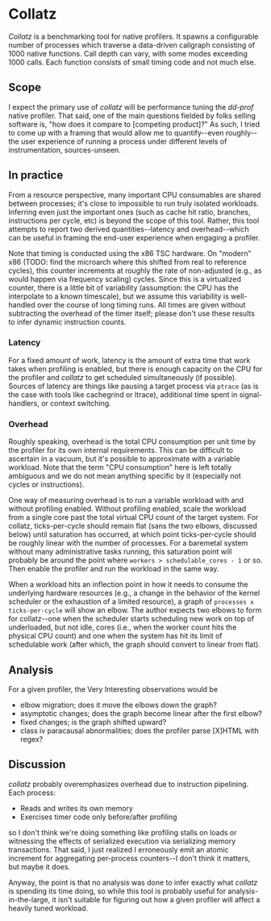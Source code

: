 # Collatz

*Collatz* is a benchmarking tool for native profilers.  It spawns a configurable number of processes which traverse a data-driven callgraph consisting of 1000 native functions.  Call depth can vary, with some modes exceeding 1000 calls.  Each function consists of small timing code and not much else.

## Scope

I expect the primary use of *collatz* will be performance tuning the *dd-prof* native profiler.  That said, one of the main questions fielded by folks selling software is, "how does it compare to \[competing product\]?"  As such, I tried to come up with a framing that would allow me to quantify--even roughly--the user experience of running a process under different levels of instrumentation, sources-unseen.

## In practice

From a resource perspective, many important CPU consumables are shared between processes; it's close to impossible to run truly isolated workloads.  Inferring even just the important ones (such as cache hit ratio, branches, instructions per cycle, etc) is beyond the scope of this tool.  Rather, this tool attempts to report two derived quantities--latency and overhead--which can be useful in framing the end-user experience when engaging a profiler.

Note that timing is conducted using the x86 TSC hardware.  On "modern" x86 (TODO: find the microarch where this shifted from real to reference cycles), this counter increments at roughly the rate of non-adjusted (e.g., as would happen via frequency scaling) cycles.  Since this is a virtualized counter, there is a little bit of variability (assumption:  the CPU has the interpolate to a known timescale), but we assume this variability is well-handled over the course of long timing runs.  All times are given without subtracting the overhead of the timer itself; please don't use these results to infer dynamic instruction counts.

### Latency

For a fixed amount of work, latency is the amount of extra time that work takes when profiling is enabled, but there is enough capacity on the CPU for the profiler and *collatz* to get scheduled simultaneously (if possible).  Sources of latency are things like pausing a target process via `ptrace` (as is the case with tools like cachegrind or ltrace), additional time spent in signal-handlers, or context switching.

### Overhead

Roughly speaking, overhead is the total CPU consumption per unit time by the profiler for its own internal requirements.  This can be difficult to ascertain in a vacuum, but it's possible to approximate with a variable workload.  Note that the term "CPU consumption" here is left totally ambiguous and we do not mean anything specific by it (especially not cycles or instructions).

One way of measuring overhead is to run a variable workload with and without profiling enabled.  Without profiling enabled, scale the workload from a single core past the total virtual CPU count of the target system.  For collatz, ticks-per-cycle should remain flat (sans the two elbows, discussed below) until saturation has occurred, at which point ticks-per-cycle should be roughly linear with the number of processes.  For a baremetal system without many administrative tasks running, this saturation point will probably be around the point where `workers > schedulable_cores - 1` or so.  Then enable the profiler and run the workload in the same way.

When a workload hits an inflection point in how it needs to consume the underlying hardware resources (e.g., a change in the behavior of the kernel scheduler or the exhaustion of a limited resource), a graph of `processes x ticks-per-cycle` will show an elbow.  The author expects two elbows to form for collatz--one when the scheduler starts scheduling new work on top of underloaded, but not idle, cores (i.e., when the worker count hits the physical CPU count) and one when the system has hit its limit of schedulable work (after which, the graph should convert to linear from flat).

## Analysis

For a given profiler, the Very Interesting observations would be

- elbow migration; does it move the elbows down the graph?
- asymptotic changes; does the graph become linear after the first elbow?
- fixed changes; is the graph shifted upward?
- class iv paracausal abnormalities; does the profiler parse \[X\]HTML with regex?

## Discussion

*collatz* probably overemphasizes overhead due to instruction pipelining.  Each process:

- Reads and writes its own memory
- Exercises timer code only before/after profiling

so I don't think we're doing something like profiling stalls on loads or witnessing the effects of serialized execution via serializing memory transactions.  That said, I just realized I erroneously emit an atomic increment for aggregating per-process counters--I don't think it matters, but maybe it does.

Anyway, the point is that no analysis was done to infer exactly what *collatz* is spending its time doing, so while this tool is probably useful for analysis-in-the-large, it isn't suitable for figuring out how a given profiler will affect a heavily tuned workload.
